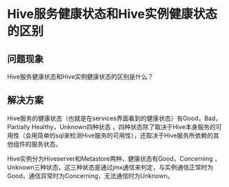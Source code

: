 # Hive服务健康状态和Hive实例健康状态的区别<a name="mrs_03_0169"></a>

## 问题现象<a name="zh-cn_topic_0167275780_section76101932145418"></a>

Hive服务健康状态和Hive实例健康状态的区别是什么？

## 解决方案<a name="zh-cn_topic_0167275780_section3854911102212"></a>

Hive服务的健康状态（也就是在services界面看到的健康状态）有Good，Bad，Partially Healthy，Unknown四种状态 ，四种状态除了取决于Hive本身服务的可用性（会用简单的sql来检测Hive服务的可用性），还取决于Hive服务所依赖的其他组件的服务状态。

Hive实例分为Hiveserver和Metastore两种，健康状态有Good，Concerning ，Unknown三种状态，这三种状态是通过jmx通信来判定，与实例通信正常时为Good，通信异常时为Concerning，无法通信时为Unknown。

